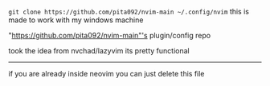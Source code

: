 ```git clone https://github.com/pita092/nvim-main ~/.config/nvim```
this is made to work with my windows machine


"https://github.com/pita092/nvim-main"'s plugin/config repo

took the idea from nvchad/lazyvim
its pretty functional 

****
if you are already inside neovim you can just delete this file 
